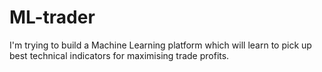 # ML-trader
I'm trying to build a Machine Learning platform which will learn to pick up best technical indicators for maximising trade profits.
